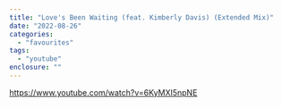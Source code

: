```yaml
---
title: "Love's Been Waiting (feat. Kimberly Davis) (Extended Mix)"
date: "2022-08-26"
categories: 
  - "favourites"
tags: 
  - "youtube"
enclosure: ""
---
```


https://www.youtube.com/watch?v=6KyMXI5npNE
